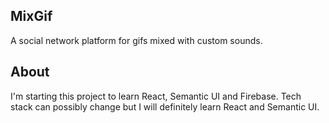 ## MixGif
A social network platform for gifs mixed with custom sounds.

## About
I'm starting this project to learn React, Semantic UI and Firebase.
Tech stack can possibly change but I will definitely learn React and Semantic UI.
